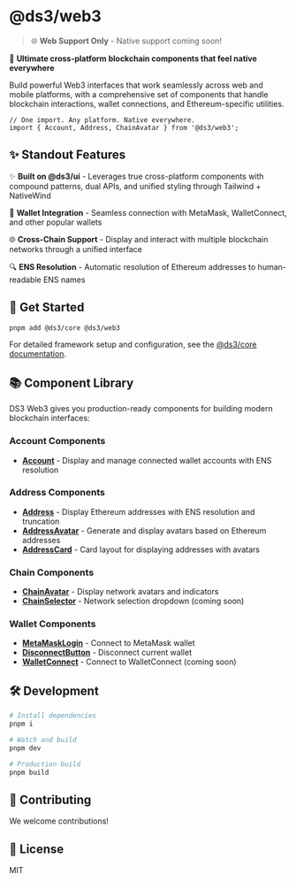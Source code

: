 # @ds3/web3

> 🌐 **Web Support Only** - Native support coming soon!

🚀 **Ultimate cross-platform blockchain components that feel native everywhere**

Build powerful Web3 interfaces that work seamlessly across web and mobile platforms, with a comprehensive set of components that handle blockchain interactions, wallet connections, and Ethereum-specific utilities.

```tsx
// One import. Any platform. Native everywhere.
import { Account, Address, ChainAvatar } from '@ds3/web3';
```

## ✨ Standout Features

✨ **Built on @ds3/ui** - Leverages true cross-platform components with compound patterns, dual APIs, and unified styling through Tailwind + NativeWind

🔗 **Wallet Integration** - Seamless connection with MetaMask, WalletConnect, and other popular wallets

🌐 **Cross-Chain Support** - Display and interact with multiple blockchain networks through a unified interface

🔍 **ENS Resolution** - Automatic resolution of Ethereum addresses to human-readable ENS names


## 🚀 Get Started

```bash
pnpm add @ds3/core @ds3/web3
```

For detailed framework setup and configuration, see the [@ds3/core documentation](src/packages/core).

## 📚 Component Library

DS3 Web3 gives you production-ready components for building modern blockchain interfaces:

### Account Components
- [**Account**](src/components/account) - Display and manage connected wallet accounts with ENS resolution

### Address Components
- [**Address**](src/components/address) - Display Ethereum addresses with ENS resolution and truncation
- [**AddressAvatar**](src/components/address) - Generate and display avatars based on Ethereum addresses
- [**AddressCard**](src/components/address) - Card layout for displaying addresses with avatars

### Chain Components

- [**ChainAvatar**](src/components/chain) - Display network avatars and indicators
- [**ChainSelector**](src/components/chain) - Network selection dropdown (coming soon)

### Wallet Components

- [**MetaMaskLogin**](src/components/wallet) - Connect to MetaMask wallet
- [**DisconnectButton**](src/components/wallet) - Disconnect current wallet
- [**WalletConnect**](src/components/wallet) - Connect to WalletConnect (coming soon)

## 🛠️ Development

```bash
# Install dependencies
pnpm i

# Watch and build
pnpm dev

# Production build
pnpm build
```

## 🤝 Contributing

We welcome contributions!

## 📜 License

MIT 